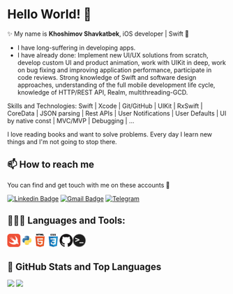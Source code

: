 # Hello World! 👋

✨ My name is **Khoshimov Shavkatbek**, iOS developer | Swift  

- I have long-suffering in developing apps.
- I have already done:
Implement new UI/UX solutions from scratch, develop custom UI and product animation,
work with UIKit in deep, work on bug fixing and improving application performance,
participate in code reviews. Strong knowledge of Swift and software design approaches,
understanding of the full mobile development life cycle, knowledge of HTTP/REST API, Realm, multithreading-GCD.

Skills and Technologies: 
Swift | Xcode | Git/GitHub | UIKit | RxSwift | CoreData | JSON parsing | Rest APIs | User Notifications | User Defaults | UI by native const | MVC/MVP | Debugging | ...

I love reading books and want to solve problems. Every day I learn new things and I'm not going to stop there.
<br />


## 📫 How to reach me

You can find and get touch with me on these accounts 👀

[![Linkedin Badge](https://img.shields.io/badge/-LinkedIn-blue?style=flat-square&logo=Linkedin&logoColor=white&link=https://www.linkedin.com/in/yako-ism/)](https://www.linkedin.cn/in/shavkatbek-khoshimov-9857361b2) 
[![Gmail Badge](https://img.shields.io/badge/-Gmail-c14438?style=flat-square&logo=Gmail&logoColor=white&link=mailto:khashimov023@gmail.com)](mailto:khashimov023@gmail.com) 
[![Telegram](https://img.shields.io/badge/-Telegram-2CA5E0?style=flat-square&logo=telegram&logoColor=white)](https://t.me/khoshimov23)
<br />


## 👨🏻‍💻 Languages and Tools:
<img align="left" alt="SWIFT" width="30px" src="https://raw.githubusercontent.com/github/explore/80688e429a7d4ef2fca1e82350fe8e3517d3494d/topics/swift/swift.png" />
<img align="left" alt="PYTHON" width="30px" src="https://raw.githubusercontent.com/github/explore/80688e429a7d4ef2fca1e82350fe8e3517d3494d/topics/python/python.png" />
<img align="left" alt="HTML5" width="30px" src="https://raw.githubusercontent.com/github/explore/80688e429a7d4ef2fca1e82350fe8e3517d3494d/topics/html/html.png" />
<img align="left" alt="CSS3" width="30px" src="https://raw.githubusercontent.com/github/explore/80688e429a7d4ef2fca1e82350fe8e3517d3494d/topics/css/css.png" />
<img align="left" alt="GitHub" width="30px" src="https://raw.githubusercontent.com/github/explore/78df643247d429f6cc873026c0622819ad797942/topics/github/github.png" />
<img align="left" alt="Terminal" width="30px" src="https://raw.githubusercontent.com/github/explore/80688e429a7d4ef2fca1e82350fe8e3517d3494d/topics/terminal/terminal.png" />
<br />
<br />

## 📌 GitHub Stats and Top Languages

<p float="center">
  <img  src="https://github-readme-stats.vercel.app/api?username=khashimov23&show_icons=true&theme=dark&count_private=true&hide=contribs,issue" /> <img  src="https://github-readme-stats.vercel.app/api/top-langs/?username=khashimov23&layout=compact&theme=dark" />
</p>
